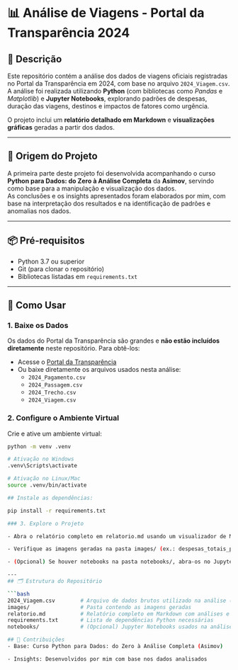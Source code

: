 # 📊 Análise de Viagens - Portal da Transparência 2024

## 📌 Descrição
Este repositório contém a análise dos dados de viagens oficiais registradas no Portal da Transparência em 2024, com base no arquivo `2024_Viagem.csv`.  
A análise foi realizada utilizando **Python** (com bibliotecas como *Pandas* e *Matplotlib*) e **Jupyter Notebooks**, explorando padrões de despesas, duração das viagens, destinos e impactos de fatores como urgência.  

O projeto inclui um **relatório detalhado em Markdown** e **visualizações gráficas** geradas a partir dos dados.

---

## 🧭 Origem do Projeto
A primeira parte deste projeto foi desenvolvida acompanhando o curso **Python para Dados: do Zero à Análise Completa** da **Asimov**, servindo como base para a manipulação e visualização dos dados.  
As conclusões e os insights apresentados foram elaborados por mim, com base na interpretação dos resultados e na identificação de padrões e anomalias nos dados.

---

## 📦 Pré-requisitos

- Python 3.7 ou superior  
- Git (para clonar o repositório)  
- Bibliotecas listadas em `requirements.txt`

---

## 🚀 Como Usar

### 1. Baixe os Dados
Os dados do Portal da Transparência são grandes e **não estão incluídos diretamente** neste repositório. Para obtê-los:

- Acesse o [Portal da Transparência](https://www.portaltransparencia.gov.br/)
- Ou baixe diretamente os arquivos usados nesta análise:
  - `2024_Pagamento.csv`
  - `2024_Passagem.csv`
  - `2024_Trecho.csv`
  - `2024_Viagem.csv`

### 2. Configure o Ambiente Virtual

Crie e ative um ambiente virtual:

```bash
python -m venv .venv

# Ativação no Windows
.venv\Scripts\activate

# Ativação no Linux/Mac
source .venv/bin/activate

## Instale as dependências:

pip install -r requirements.txt

### 3. Explore o Projeto

- Abra o relatório completo em relatorio.md usando um visualizador de Markdown (ex.: VS Code, GitHub).

- Verifique as imagens geradas na pasta images/ (ex.: despesas_totais_por_cargo.png, boxplot_duracao.png).

- (Opcional) Se houver notebooks na pasta notebooks/, abra-os no Jupyter Notebook ou JupyterLab para reproduzir a análise.

--- 
## 🗂 Estrutura do Repositório

```bash
2024_Viagem.csv        # Arquivo de dados brutos utilizado na análise (deve ser baixado)
images/                # Pasta contendo as imagens geradas
relatorio.md           # Relatório completo em Markdown com análises e visualizações
requirements.txt       # Lista de dependências Python necessárias
notebooks/             # (Opcional) Jupyter Notebooks usados na análise

## 🤝 Contribuições
- Base: Curso Python para Dados: do Zero à Análise Completa (Asimov)

- Insights: Desenvolvidos por mim com base nos dados analisados
